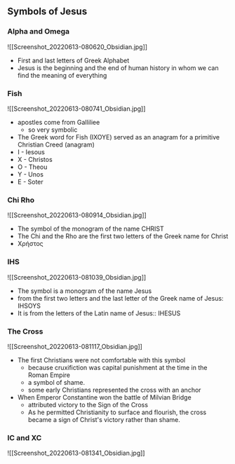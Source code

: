 ## Symbols of Jesus
### Alpha and Omega
![[Screenshot_20220613-080620_Obsidian.jpg]]
- First and last letters of Greek Alphabet
- Jesus is the beginning and the end of human history in whom we can find the meaning of everything

### Fish
![[Screenshot_20220613-080741_Obsidian.jpg]]
- apostles come from Galliliee
	- so very symbolic
- The Greek word for Fish (IXOYE) served as an anagram for a primitive Christian Creed (anagram)
- I - Iesous
- X - Christos
- O - Theou
- Y - Unos
- E - Soter

### Chi Rho
![[Screenshot_20220613-080914_Obsidian.jpg]]
- The symbol of the monogram of the name CHRIST
- The Chi and the Rho are the first two letters of the Greek name for Christ
- Χρήστος

### IHS
![[Screenshot_20220613-081039_Obsidian.jpg]]
- The symbol is a monogram of the name Jesus
- from the first two letters and the last letter of the Greek name of Jesus: IHSOYS
- It is from the letters of the Latin name of Jesus:: IHESUS

### The Cross
![[Screenshot_20220613-081117_Obsidian.jpg]]
- The first Christians were not comfortable with this symbol
	- because cruxifiction was capital punishment at the time in the Roman Empire
	- a symbol of shame. 
	- some early Christians represented the cross with an anchor
- When Emperor Constantine won the battle of Milvian Bridge
	- attributed victory to the Sign of the Cross
	- As he permitted Christianity to surface and flourish, the cross became a sign of Christ's victory rather than shame.

### IC and XC
![[Screenshot_20220613-081341_Obsidian.jpg]]

